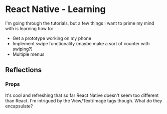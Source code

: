 # React Native - Learning

I'm going through the tutorials, but a few things I want to prime my mind with is learning how to:
- Get a prototype working on my phone
- Implement swipe functionality (maybe make a sort of counter with swiping?)
- Multiple menus


## Reflections
### Props
It's cool and refreshing that so far React Native doesn't seem too different than React. I'm intrigued by the View/Text/Image tags though. What do they encapsulate?
